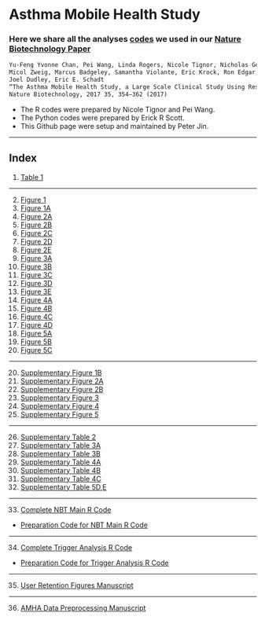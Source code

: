 # Asthma Mobile Health Study
### Here we share all the analyses [codes](https://github.com/DigitalHealthCenterMSSM/AsthmaMobileHealthStudy/blob/master/Index.md) we used in our <a href="https://www.nature.com/nbt/journal/v35/n4/abs/nbt.3826.html">Nature Biotechnology Paper</a>
```markdown
Yu-Feng Yvonne Chan, Pei Wang, Linda Rogers, Nicole Tignor, Nicholas Genes, Steven G. Hershman, Eric R. Scott,
Micol Zweig, Marcus Badgeley, Samantha Violante, Eric Krock, Ron Edgar, Rosalind Wright, Charles Powell, 
Joel Dudley, Eric E. Schadt
“The Asthma Mobile Health Study, a Large Scale Clinical Study Using ResearchKit”, 
Nature Biotechnology, 2017 35, 354–362 (2017)
```
- The R codes were prepared by Nicole Tignor and Pei Wang. 
- The Python codes were prepared by Erick R Scott. 
- This Github page were setup and maintained by Peter Jin.  
----------------------------------------------
## Index

1. [Table 1](https://github.com/DigitalHealthCenterMSSM/AsthmaMobileHealthStudy/blob/master/AMHS_code/NBT_MainRCode/Table1.md)
---------------------------------------------
2. [Figure 1](https://github.com/DigitalHealthCenterMSSM/AsthmaMobileHealthStudy/blob/master/AMHS_code/NBT_MainRCode/Figure1.md)
3. [Figure 1A](https://github.com/DigitalHealthCenterMSSM/AsthmaMobileHealthStudy/blob/master/AMHS_code/NBT_MainRCode/Figure1A.md)
4. [Figure 2A](https://github.com/DigitalHealthCenterMSSM/AsthmaMobileHealthStudy/blob/master/AMHS_code/NBT_MainRCode/Figure2A.md)
5. [Figure 2B](https://github.com/DigitalHealthCenterMSSM/AsthmaMobileHealthStudy/blob/master/AMHS_code/NBT_MainRCode/Figure2B.md)
6. [Figure 2C](https://github.com/DigitalHealthCenterMSSM/AsthmaMobileHealthStudy/blob/master/AMHS_code/NBT_MainRCode/Figure2C.md)
7. [Figure 2D](https://github.com/DigitalHealthCenterMSSM/AsthmaMobileHealthStudy/blob/master/AMHS_code/userretentionfigures_manuscript-jan2017.html/Figure2D.md)
8. [Figure 2E](https://github.com/DigitalHealthCenterMSSM/AsthmaMobileHealthStudy/blob/master/AMHS_code/userretentionfigures_manuscript-jan2017.html/Figure2E.md)
8. [Figure 3A](https://github.com/DigitalHealthCenterMSSM/AsthmaMobileHealthStudy/blob/master/AMHS_code/NBT_MainRCode/Figure3A.md)
9. [Figure 3B](https://github.com/DigitalHealthCenterMSSM/AsthmaMobileHealthStudy/blob/master/AMHS_code/NBT_MainRCode/Figure3B.md)
10. [Figure 3C](https://github.com/DigitalHealthCenterMSSM/AsthmaMobileHealthStudy/blob/master/AMHS_code/NBT_MainRCode/Figure3C.md)
11. [Figure 3D](https://github.com/DigitalHealthCenterMSSM/AsthmaMobileHealthStudy/blob/master/AMHS_code/NBT_MainRCode/Figure3D.md)
12. [Figure 3E](https://github.com/DigitalHealthCenterMSSM/AsthmaMobileHealthStudy/blob/master/AMHS_code/NBT_MainRCode/Figure3E.md)
13. [Figure 4A](https://github.com/DigitalHealthCenterMSSM/AsthmaMobileHealthStudy/blob/master/AMHS_code/TriggerAnalysisRCode/Figure4A.md)
14. [Figure 4B](https://github.com/DigitalHealthCenterMSSM/AsthmaMobileHealthStudy/blob/master/AMHS_code/TriggerAnalysisRCode/Figure4B.md)
15. [Figure 4C](https://github.com/DigitalHealthCenterMSSM/AsthmaMobileHealthStudy/blob/master/AMHS_code/TriggerAnalysisRCode/Figure4C.md)
16. [Figure 4D](https://github.com/DigitalHealthCenterMSSM/AsthmaMobileHealthStudy/blob/master/AMHS_code/TriggerAnalysisRCode/Figure4D.md)
17. [Figure 5A](https://github.com/DigitalHealthCenterMSSM/AsthmaMobileHealthStudy/blob/master/AMHS_code/NBT_MainRCode/Figure5A.md)
18. [Figure 5B](https://github.com/DigitalHealthCenterMSSM/AsthmaMobileHealthStudy/blob/master/AMHS_code/NBT_MainRCode/Figure5B.md)
19. [Figure 5C](https://github.com/DigitalHealthCenterMSSM/AsthmaMobileHealthStudy/blob/master/AMHS_code/NBT_MainRCode/Figure5C.md)
----------------------------------------------
20. [Supplementary Figure 1B](https://github.com/DigitalHealthCenterMSSM/AsthmaMobileHealthStudy/blob/master/AMHS_code/TriggerAnalysisRCode/SuppFigure1B.md)
21. [Supplementary Figure 2A](https://github.com/DigitalHealthCenterMSSM/AsthmaMobileHealthStudy/blob/master/AMHS_code/userretentionfigures_manuscript-jan2017.html/SuppFigure2A.md)
22. [Supplementary Figure 2B](https://github.com/DigitalHealthCenterMSSM/AsthmaMobileHealthStudy/blob/master/AMHS_code/userretentionfigures_manuscript-jan2017.html/SuppFigure2B.md)
23. [Supplementary Figure 3](https://github.com/DigitalHealthCenterMSSM/AsthmaMobileHealthStudy/blob/master/AMHS_code/userretentionfigures_manuscript-jan2017.html/SuppFigure3.md)
24. [Supplementary Figure 4](https://github.com/DigitalHealthCenterMSSM/AsthmaMobileHealthStudy/blob/master/AMHS_code/NBT_MainRCode/SuppFigure4.md)
25. [Supplementary Figure 5](https://github.com/DigitalHealthCenterMSSM/AsthmaMobileHealthStudy/blob/master/AMHS_code/TriggerAnalysisRCode/SuppFigure5.md)
----------------------------------------------
26. [Supplementary Table 2](https://github.com/DigitalHealthCenterMSSM/AsthmaMobileHealthStudy/blob/master/AMHS_code/NBT_MainRCode/SuppTable2.md)
27. [Supplementary Table 3A](https://github.com/DigitalHealthCenterMSSM/AsthmaMobileHealthStudy/blob/master/AMHS_code/NBT_MainRCode/SuppTable3A.md)
28. [Supplementary Table 3B](https://github.com/DigitalHealthCenterMSSM/AsthmaMobileHealthStudy/blob/master/AMHS_code/NBT_MainRCode/SuppTable3B.md)
29. [Supplementary Table 4A](https://github.com/DigitalHealthCenterMSSM/AsthmaMobileHealthStudy/blob/master/AMHS_code/userretentionfigures_manuscript-jan2017.html/SuppTable4A.md)
30. [Supplementary Table 4B](https://github.com/DigitalHealthCenterMSSM/AsthmaMobileHealthStudy/blob/master/AMHS_code/userretentionfigures_manuscript-jan2017.html/SuppTable4B.md)
31. [Supplementary Table 4C](https://github.com/DigitalHealthCenterMSSM/AsthmaMobileHealthStudy/blob/master/AMHS_code/userretentionfigures_manuscript-jan2017.html/SuppTable4C.md)
32. [Supplementary Table 5D,E](https://github.com/DigitalHealthCenterMSSM/AsthmaMobileHealthStudy/blob/master/AMHS_code/NBT_MainRCode/SuppTable5D%2CE.md)
----------------------------------------------
33. [Complete NBT Main R Code](https://github.com/DigitalHealthCenterMSSM/AsthmaMobileHealthStudy/blob/master/AMHS_code/NBT_MainRCode/_FullNBT_maincode.R.md)
- [Preparation Code for NBT Main R Code](https://github.com/DigitalHealthCenterMSSM/AsthmaMobileHealthStudy/blob/master/AMHS_code/NBT_MainRCode/0PrepMainR.md)
----------------------------------------------
34. [Complete Trigger Analysis R Code](https://github.com/DigitalHealthCenterMSSM/AsthmaMobileHealthStudy/blob/master/AMHS_code/TriggerAnalysisRCode/_FullTriggerAnalysis.R.md)
- [Preparation Code for Trigger Analysis R Code](https://github.com/DigitalHealthCenterMSSM/AsthmaMobileHealthStudy/blob/master/AMHS_code/TriggerAnalysisRCode/0PrepTrigAnaR.md)
----------------------------------------------
35. [User Retention Figures Manuscript](https://github.com/DigitalHealthCenterMSSM/AsthmaMobileHealthStudy/blob/master/AMHS_code/userretentionfigures_manuscript-jan2017.html.pdf)
----------------------------------------------
36. [AMHA Data Preprocessing Manuscript](https://github.com/DigitalHealthCenterMSSM/AsthmaMobileHealthStudy/blob/master/AMHS_code/amha_data_preprocessing_manuscript_Jan2017.html.pdf)




